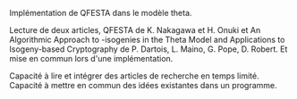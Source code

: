 Implémentation de QFESTA dans le modèle theta.

Lecture de deux articles, QFESTA de K. Nakagawa et H. Onuki et An Algorithmic Approach to -isogenies in the Theta Model and Applications to Isogeny-based Cryptography de P. Dartois, L. Maino, G. Pope, D. Robert. Et mise en commun lors d'une implémentation.

Capacité à lire et intégrer des articles de recherche en temps limité. Capacité à mettre en commun des idées existantes dans un programme.
